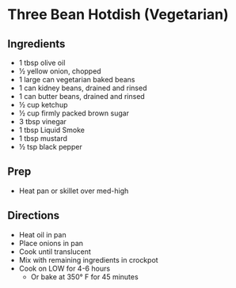 # Three Bean Hotdish (Vegetarian)

## Ingredients

- 1 tbsp olive oil
- ½ yellow onion, chopped
- 1 large can vegetarian baked beans
- 1 can kidney beans, drained and rinsed
- 1 can butter beans, drained and rinsed
- ½ cup ketchup
- ½ cup firmly packed brown sugar
- 3 tbsp vinegar
- 1 tbsp Liquid Smoke
- 1 tbsp mustard
- ½ tsp black pepper

## Prep

- Heat pan or skillet over med-high

## Directions

- Heat oil in pan
- Place onions in pan
- Cook until translucent
- Mix with remaining ingredients in crockpot
- Cook on LOW for 4-6 hours
  - Or bake at 350° F for 45 minutes
